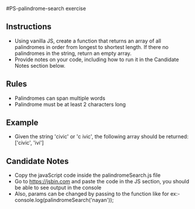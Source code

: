 #PS-palindrome-search exercise

## Instructions
* Using vanilla JS, create a function that returns an array of all palindromes in order from longest to shortest length. If there no palindromes in the string, return an empty array.
* Provide notes on your code, including how to run it in the Candidate Notes section below.

## Rules
* Palindromes can span multiple words
* Palindrome must be at least 2 characters long

## Example
* Given the string 'civic' or 'c ivic', the following array should be returned:
['civic', 'ivi']

## Candidate Notes

* Copy the javaScript code inside the palindromeSearch.js file
* Go to https://jsbin.com and paste the code in the JS section, you should be able to see output in the console
* Also, params can be changed by passing to the function like for ex:- console.log(palindromeSearch('nayan'));
